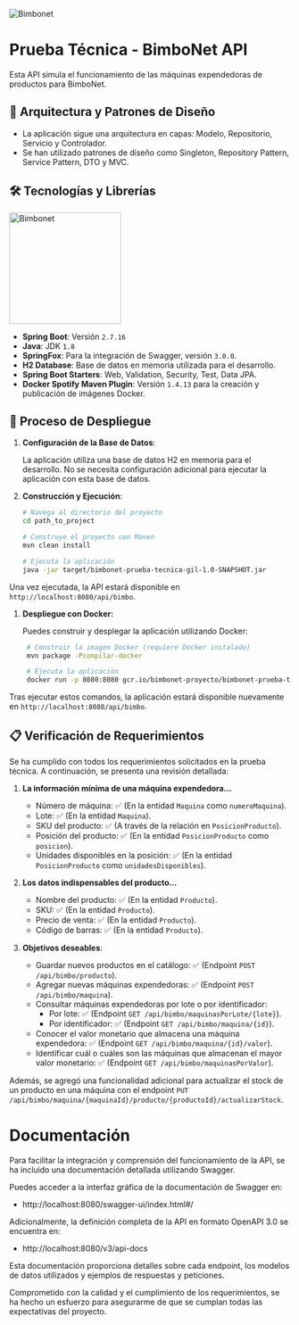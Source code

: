![Bimbonet](https://encrypted-tbn0.gstatic.com/images?q=tbn:ANd9GcTdvaS5WJdBE5yYh2DUqWBQom_9B-U0WBrbtcihjYTXQeG_RF9dNmVu3WJFCEJomMmXkA&usqp=CAU)

# Prueba Técnica - BimboNet API


Esta API simula el funcionamiento de las máquinas expendedoras de productos para BimboNet.

## 📐 Arquitectura y Patrones de Diseño

- La aplicación sigue una arquitectura en capas: Modelo, Repositorio, Servicio y Controlador.
- Se han utilizado patrones de diseño como Singleton, Repository Pattern, Service Pattern, DTO y MVC.

## 🛠 Tecnologías y Librerías

<img src="https://miro.medium.com/v2/resize:fit:1000/1*XtjiQD35ja0DcA9H-JuM-g.png" alt="Bimbonet" width="200"/>

- **Spring Boot**: Versión `2.7.16`
- **Java**: JDK `1.8`
- **SpringFox**: Para la integración de Swagger, versión `3.0.0`.
- **H2 Database**: Base de datos en memoria utilizada para el desarrollo.
- **Spring Boot Starters**: Web, Validation, Security, Test, Data JPA.
- **Docker Spotify Maven Plugin**: Versión `1.4.13` para la creación y publicación de imágenes Docker.

## 🚀 Proceso de Despliegue

1. **Configuración de la Base de Datos**:
   
   La aplicación utiliza una base de datos H2 en memoria para el desarrollo. No se necesita configuración adicional para ejecutar la aplicación con esta base de datos.

2. **Construcción y Ejecución**:

   ```bash
   # Navega al directorio del proyecto
   cd path_to_project

   # Construye el proyecto con Maven
   mvn clean install

   # Ejecuta la aplicación
   java -jar target/bimbonet-prueba-tecnica-gil-1.0-SNAPSHOT.jar
   ```
  
Una vez ejecutada, la API estará disponible en `http://localhost:8080/api/bimbo`.

1. **Despliegue con Docker:**

	Puedes construir y desplegar la aplicación utilizando Docker:
   ```bash
	# Construir la imagen Docker (requiere Docker instalado)
	mvn package -Pcompilar-docker

	# Ejecuta la aplicación
	docker run -p 8080:8080 gcr.io/bimbonet-proyecto/bimbonet-prueba-tecnica-gil:1.0-SNAPSHOT

   ```
 
 Tras ejecutar estos comandos, la aplicación estará disponible nuevamente en `http://localhost:8080/api/bimbo`.
 
 ## 📋 Verificación de Requerimientos

Se ha cumplido con todos los requerimientos solicitados en la prueba técnica. A continuación, se presenta una revisión detallada:

1. **La información mínima de una máquina expendedora...**
   - Número de máquina: ✅ (En la entidad `Maquina` como `numeroMaquina`).
   - Lote: ✅ (En la entidad `Maquina`).
   - SKU del producto: ✅ (A través de la relación en `PosicionProducto`).
   - Posición del producto: ✅ (En la entidad `PosicionProducto` como `posicion`).
   - Unidades disponibles en la posición: ✅ (En la entidad `PosicionProducto` como `unidadesDisponibles`).

2. **Los datos indispensables del producto...**
   - Nombre del producto: ✅ (En la entidad `Producto`).
   - SKU: ✅ (En la entidad `Producto`).
   - Precio de venta: ✅ (En la entidad `Producto`).
   - Código de barras: ✅ (En la entidad `Producto`).

3. **Objetivos deseables**:
   - Guardar nuevos productos en el catálogo: ✅ (Endpoint `POST /api/bimbo/producto`).
   - Agregar nuevas máquinas expendedoras: ✅ (Endpoint `POST /api/bimbo/maquina`).
   - Consultar máquinas expendedoras por lote o por identificador: 
     - Por lote: ✅ (Endpoint `GET /api/bimbo/maquinasPorLote/{lote}`).
     - Por identificador: ✅ (Endpoint `GET /api/bimbo/maquina/{id}`).
   - Conocer el valor monetario que almacena una máquina expendedora: ✅ (Endpoint `GET /api/bimbo/maquina/{id}/valor`).
   - Identificar cuál o cuáles son las máquinas que almacenan el mayor valor monetario: ✅ (Endpoint `GET /api/bimbo/maquinasPorValor`).

Además, se agregó una funcionalidad adicional para actualizar el stock de un producto en una máquina con el endpoint `PUT /api/bimbo/maquina/{maquinaId}/producto/{productoId}/actualizarStock`.

# Documentación

Para facilitar la integración y comprensión del funcionamiento de la API, se ha incluido una documentación detallada utilizando Swagger.

Puedes acceder a la interfaz gráfica de la documentación de Swagger en:

- http://localhost:8080/swagger-ui/index.html#/

Adicionalmente, la definición completa de la API en formato OpenAPI 3.0 se encuentra en:

- http://localhost:8080/v3/api-docs

Esta documentación proporciona detalles sobre cada endpoint, los modelos de datos utilizados y ejemplos de respuestas y peticiones.


Comprometido con la calidad y el cumplimiento de los requerimientos, se ha hecho un esfuerzo para asegurarme de que se cumplan todas las expectativas del proyecto.
